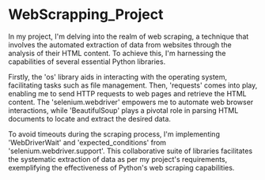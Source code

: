 # WebScrapping_Project
In my project, I'm delving into the realm of web scraping, a technique that involves the automated extraction of data from websites through the analysis of their HTML content. To achieve this, I'm harnessing the capabilities of several essential Python libraries. 

Firstly, the 'os' library aids in interacting with the operating system, facilitating tasks such as file management. Then, 'requests' comes into play, enabling me to send HTTP requests to web pages and retrieve the HTML content. The 'selenium.webdriver' empowers me to automate web browser interactions, while 'BeautifulSoup' plays a pivotal role in parsing HTML documents to locate and extract the desired data. 

To avoid timeouts during the scraping process, I'm implementing 'WebDriverWait' and 'expected_conditions' from 'selenium.webdriver.support'. This collaborative suite of libraries facilitates the systematic extraction of data as per my project's requirements, exemplifying the effectiveness of Python's web scraping capabilities.




